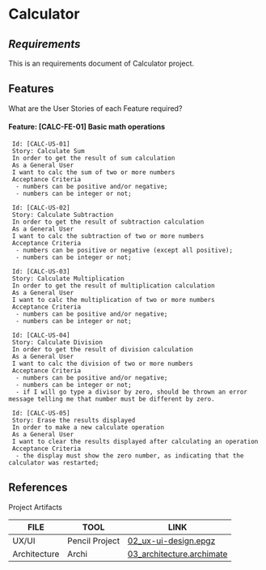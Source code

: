 # Calculator
## _Requirements_

This is an requirements document of Calculator project.

## Features

What are the User Stories of each Feature required?

####  Feature: [CALC-FE-01] Basic math operations

```
 Id: [CALC-US-01]
 Story: Calculate Sum
 In order to get the result of sum calculation
 As a General User
 I want to calc the sum of two or more numbers 
 Acceptance Criteria
  - numbers can be positive and/or negative;
  - numbers can be integer or not;
```
 
```
 Id: [CALC-US-02]
 Story: Calculate Subtraction
 In order to get the result of subtraction calculation
 As a General User
 I want to calc the subtraction of two or more numbers 
 Acceptance Criteria
  - numbers can be positive or negative (except all positive);
  - numbers can be integer or not;
```
 
```
 Id: [CALC-US-03]
 Story: Calculate Multiplication
 In order to get the result of multiplication calculation
 As a General User
 I want to calc the multiplication of two or more numbers 
 Acceptance Criteria
  - numbers can be positive and/or negative;
  - numbers can be integer or not;
```
 
```
 Id: [CALC-US-04]
 Story: Calculate Division
 In order to get the result of division calculation
 As a General User
 I want to calc the division of two or more numbers 
 Acceptance Criteria
  - numbers can be positive and/or negative;
  - numbers can be integer or not;
  - if I will go type a divisor by zero, should be thrown an error message telling me that number must be different by zero.
```
 
```
 Id: [CALC-US-05]
 Story: Erase the results displayed
 In order to make a new calculate operation
 As a General User
 I want to clear the results displayed after calculating an operation
 Acceptance Criteria
  - the display must show the zero number, as indicating that the calculator was restarted;
```

## References

Project Artifacts

| FILE |  TOOL | LINK |
| ------ | ------ | ------ |
| UX/UI | Pencil Project | [02_ux-ui-design.epgz](https://github.com/dancodingbr/sources/blob/main/labprojects/calculator/docs/02_ux-ui-design.epgz) |
| Architecture | Archi | [03_architecture.archimate](https://github.com/dancodingbr/sources/blob/main/labprojects/calculator/docs/03_architecture.archimate) |


